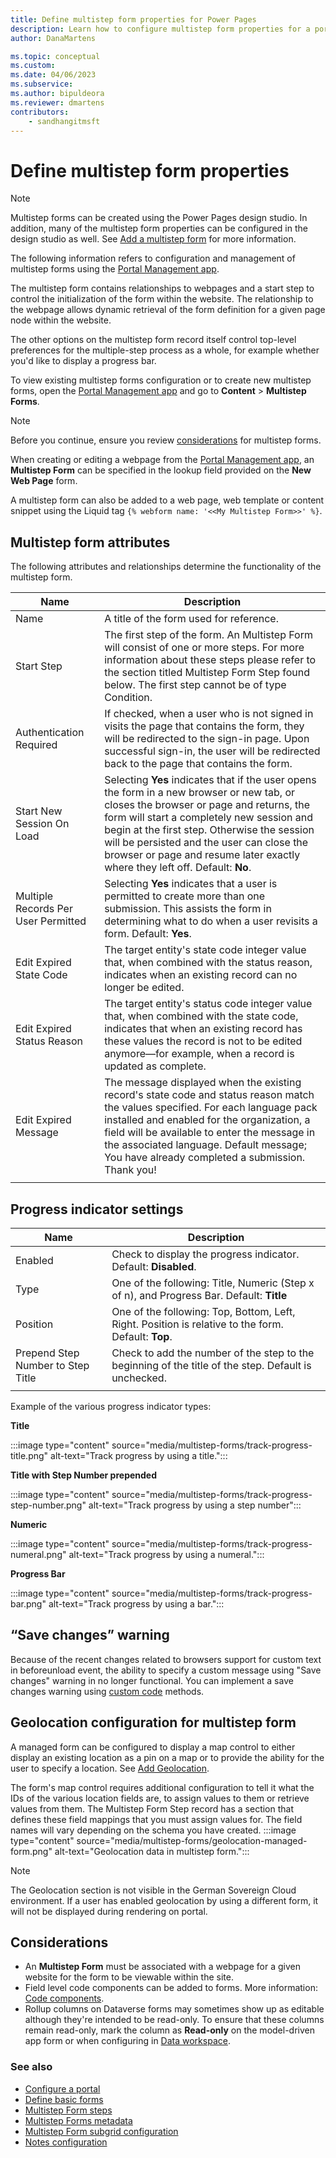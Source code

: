 ```yaml
---
title: Define multistep form properties for Power Pages
description: Learn how to configure multistep form properties for a portal.
author: DanaMartens

ms.topic: conceptual
ms.custom: 
ms.date: 04/06/2023
ms.subservice: 
ms.author: bipuldeora
ms.reviewer: dmartens
contributors:
    - sandhangitmsft
---
```


# Define multistep form properties

> [!NOTE]
> Multistep forms can be created using the Power Pages design studio. In addition, many of the multistep form properties can be configured in the design studio as well. See [Add a multistep form](../getting-started/multistep-forms.md) for more information.

The following information refers to configuration and management of multistep forms using the [Portal Management app](portal-management-app.md).

The multistep form contains relationships to webpages and a start step to control the initialization of the form within the website. The relationship to the webpage allows dynamic retrieval of the form definition for a given page node within the website.  

The other options on the multistep form record itself control top-level preferences for the multiple-step process as a whole, for example whether you'd like to display a progress bar.

To view existing multistep forms configuration or to create new multistep forms, open the [Portal Management app](portal-management-app.md) and go to **Content** > **Multistep Forms**.

> [!NOTE]
> Before you continue, ensure you review [considerations](#considerations) for multistep forms.

When creating or editing a webpage from the [Portal Management app](portal-management-app.md), an **Multistep Form** can be specified in the lookup field provided on the **New Web Page** form.

A multistep form can also be added to a web page, web template or content snippet using the Liquid tag `{% webform name: '<<My Multistep Form>>' %}`.

## Multistep form attributes

The following attributes and relationships determine the functionality of the multistep form.


|                Name                 |                                                                                                                                                                                        Description                                                                                                                                                                                         |
|-------------------------------------|--------------------------------------------------------------------------------------------------------------------------------------------------------------------------------------------------------------------------------------------------------------------------------------------------------------------------------------------------------------------------------------------|
|                Name                 |                                                                                                                                                                          A title of the form used for reference.                                                                                                                                                                           |
|             Start Step              |                                                                                The first step of the form. An Multistep Form will consist of one or more steps. For more information about these steps please refer to the section titled Multistep Form Step found below. The first step cannot be of type Condition.                                                                                |
|       Authentication Required       |                                                                              If checked, when a user who is not signed in visits the page that contains the form, they will be redirected to the sign-in page. Upon successful sign-in, the user will be redirected back to the page that contains the form.                                                                               |
|      Start New Session On Load      |              Selecting **Yes** indicates that if the user opens the form in a new browser or new tab, or closes the browser or page and returns, the form will start a completely new session and begin at the first step. Otherwise the session will be persisted and the user can close the browser or page and resume later exactly where they left off. Default: **No**.               |
| Multiple Records Per User Permitted |                                                                                                  Selecting **Yes** indicates that a user is permitted to create more than one submission. This assists the form in determining what to do when a user revisits a form. Default: **Yes**.                                                                                                   |
|       Edit Expired State Code       |                                                                                                                    The target entity's state code integer value that, when combined with the status reason, indicates when an existing record can no longer be edited.                                                                                                                     |
|     Edit Expired Status Reason      |                                                                       The target entity's status code integer value that, when combined with the state code, indicates that when an existing record has these values the record is not to be edited anymore&mdash;for example, when a record is updated as complete.                                                                       |
|        Edit Expired Message         | The message displayed when the existing record's state code and status reason match the values specified. For each language pack installed and enabled for the organization, a field will be available to enter the message in the associated language. Default message; You have already completed a submission. Thank you! |
|                                     |                                                                                                                                                                                                                                                                                                                                                                                            |

## Progress indicator settings

| Name                              | Description                                                                                          |
|-----------------------------------|------------------------------------------------------------------------------------------------------|
| Enabled                           | Check to display the progress indicator. Default: **Disabled**.                                      |
| Type                              | One of the following: Title, Numeric (Step x of n), and Progress Bar. Default: **Title**                                                                                    |
| Position                          | One of the following: Top, Bottom, Left, Right. Position is relative to the form. Default: **Top**.                                                   |
| Prepend Step Number to Step Title | Check to add the number of the step to the beginning of the title of the step. Default is unchecked. |
||

Example of the various progress indicator types:

**Title**

:::image type="content" source="media/multistep-forms/track-progress-title.png" alt-text="Track progress by using a title.":::

**Title with Step Number prepended**

:::image type="content" source="media/multistep-forms/track-progress-step-number.png" alt-text="Track progress by using a step number":::

**Numeric**

:::image type="content" source="media/multistep-forms/track-progress-numeral.png" alt-text="Track progress by using a numeral.":::

**Progress Bar**

:::image type="content" source="media/multistep-forms/track-progress-bar.png" alt-text="Track progress by using a bar.":::

## “Save changes” warning 

Because of the recent changes related to browsers support for custom text in beforeunload event, the ability to specify a custom message using "Save changes" warning in no longer functional. You can implement a save changes warning using [custom code](add-custom-javascript.md) methods.

## Geolocation configuration for multistep form

A managed form can be configured to display a map control to either display an existing location as a pin on a map or to provide the ability for the user to specify a location. See [Add Geolocation](add-geolocation.md).

The form's map control requires additional configuration to tell it what the IDs of the various location fields are, to assign values to them or retrieve values from them. The Multistep Form Step record has a section that defines these field mappings that you must assign values for. The field names will vary depending on the schema you have created.
:::image type="content" source="media/multistep-forms/geolocation-managed-form.png" alt-text="Geolocation data in multistep form.":::

> [!Note]
> The Geolocation section is not visible in the German Sovereign Cloud environment. If a user has enabled geolocation by using a different form, it will not be displayed during rendering on portal.

## Considerations

- An **Multistep Form** must be associated with a webpage for a given website for the form to be viewable within the site.
- Field level code components can be added to forms. More information: [Code components](component-framework.md).
- Rollup columns on Dataverse forms may sometimes show up as editable although they're intended to be read-only. To ensure that these columns remain read-only, mark the column as **Read-only**  on the model-driven app form or when configuring in [Data workspace](data-workspace-forms.md).

### See also

- [Configure a portal](portal-management-app.md)  
- [Define basic forms](basic-forms.md)  
- [Multistep Form steps](multistep-form-steps.md)  
- [Multistep Forms metadata](configure-multistep-form-metadata.md)  
- [Multistep Form subgrid configuration](configure-multistep-form-subgrid.md)  
- [Notes configuration](configure-notes.md)  



